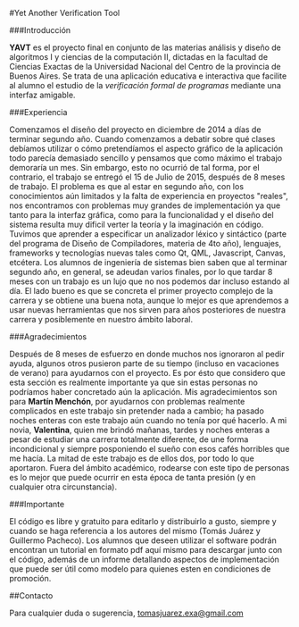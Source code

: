 #Yet Another Verification Tool

###Introducción

**YAVT** es el proyecto final en conjunto de las materias análisis y diseño de algoritmos I y ciencias de la computación II, dictadas en la facultad de Ciencias Exactas de la Universidad Nacional del Centro de la provincia de Buenos Aires. Se trata de una aplicación educativa e interactiva que facilite al alumno el estudio de la *verificación formal de programas* mediante una interfaz amigable.

###Experiencia

Comenzamos el diseño del proyecto en diciembre de 2014 a días de terminar segundo año. Cuando comenzamos a debatir sobre qué clases debíamos utilizar o cómo pretendíamos el aspecto gráfico de la aplicación todo parecía demasiado sencillo y pensamos que como máximo el trabajo demoraría un mes. Sin embargo, esto no ocurrió de tal forma, por el contrario, el trabajo se entregó el 15 de Julio de 2015, después de 8 meses de trabajo. El problema es que al estar en segundo año, con los conocimientos aún limitados y la falta de experiencia en proyectos "reales", nos encontramos con problemas muy grandes de implementación ya que tanto para la interfaz gráfica, como para la funcionalidad y el diseño del sistema resulta muy dificil verter la teoría y la imaginación en código. Tuvimos que aprender a especificar un analizador léxico y sintáctico (parte del programa de Diseño de Compiladores, materia de 4to año), lenguajes, frameworks y tecnologías nuevas tales como Qt, QML, Javascript, Canvas, etcétera. Los alumnos de ingeniería de sistemas bien saben que al terminar segundo año, en general, se adeudan varios finales, por lo que tardar 8 meses con un trabajo es un lujo que no nos podemos dar incluso estando al día. El lado bueno es que se concreta el primer proyecto complejo de la carrera y se obtiene una buena nota, aunque lo mejor es que aprendemos a usar nuevas herramientas que nos sirven para años posteriores de nuestra carrera y posiblemente en nuestro ámbito laboral.

###Agradecimientos

Después de 8 meses de esfuerzo en donde muchos nos ignoraron al pedir ayuda, algunos otros pusieron parte de su tiempo (incluso en vacaciones de verano) para ayudarnos con el proyecto. Es por ésto que considero que esta sección es realmente importante ya que sin estas personas no podríamos haber concretado aún la aplicación. Mis agradecimientos son para **Martín Menchón**, por ayudarnos con problemas realmente complicados en este trabajo sin pretender nada a cambio; ha pasado noches enteras con este trabajo aún cuando no tenía por qué hacerlo. A mi novia, **Valentina**, quien me brindó mañanas, tardes y noches enteras a pesar de estudiar una carrera totalmente diferente, de une forma incondicional y siempre posponiendo el sueño con esos cafés horribles que me hacía. La mitad de este trabajo es de ellos dos, por todo lo que aportaron. Fuera del ámbito académico, rodearse con este tipo de personas es lo mejor que puede ocurrir en esta época de tanta presión (y en cualquier otra circunstancia).

###Importante

El código es libre y gratuito para editarlo y distribuirlo a gusto, siempre y cuando se haga referencia a los autores del mismo (Tomás Juárez y Guillermo Pacheco). Los alumnos que deseen utilizar el software podrán encontran un tutorial en formato pdf aquí mismo para descargar junto con el código, además de un informe detallando aspectos de implementación que puede ser útil como modelo para quienes esten en condiciones de promoción.

##Contacto

Para cualquier duda o sugerencia, tomasjuarez.exa@gmail.com

